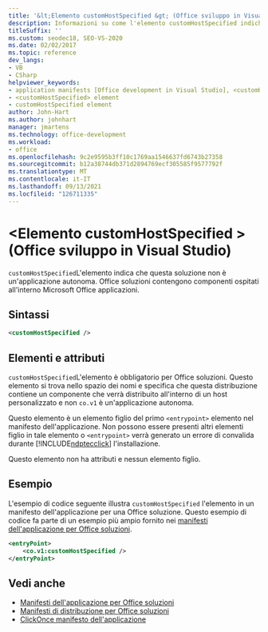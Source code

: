 ```yaml
---
title: '&lt;Elemento customHostSpecified &gt; (Office sviluppo in Visual Studio)'
description: Informazioni su come l'elemento customHostSpecified indichi che questa soluzione non è un'applicazione autonoma.
titleSuffix: ''
ms.custom: seodec18, SEO-VS-2020
ms.date: 02/02/2017
ms.topic: reference
dev_langs:
- VB
- CSharp
helpviewer_keywords:
- application manifests [Office development in Visual Studio], <customHostSpecified> element
- <customHostSpecified> element
- customHostSpecified element
author: John-Hart
ms.author: johnhart
manager: jmartens
ms.technology: office-development
ms.workload:
- office
ms.openlocfilehash: 9c2e9595b3ff10c1769aa1546637fd6743b27358
ms.sourcegitcommit: b12a38744db371d2894769ecf305585f9577792f
ms.translationtype: MT
ms.contentlocale: it-IT
ms.lasthandoff: 09/13/2021
ms.locfileid: "126711335"
---
```

# <a name="ltcustomhostspecifiedgt-element-office-development-in-visual-studio"></a>&lt;Elemento customHostSpecified &gt; (Office sviluppo in Visual Studio)
  `customHostSpecified`L'elemento indica che questa soluzione non è un'applicazione autonoma. Office soluzioni contengono componenti ospitati all'interno Microsoft Office applicazioni.

## <a name="syntax"></a>Sintassi

```xml
<customHostSpecified />
```

## <a name="elements-and-attributes"></a>Elementi e attributi
 `customHostSpecified`L'elemento è obbligatorio per Office soluzioni. Questo elemento si trova nello spazio dei nomi e specifica che questa distribuzione contiene un componente che verrà distribuito all'interno di un host personalizzato e non `co.v1` è un'applicazione autonoma.

 Questo elemento è un elemento figlio del primo `<entrypoint>` elemento nel manifesto dell'applicazione. Non possono essere presenti altri elementi figlio in tale elemento o `<entrypoint>` verrà generato un errore di convalida durante [!INCLUDE[ndptecclick](../vsto/includes/ndptecclick-md.md)] l'installazione.

 Questo elemento non ha attributi e nessun elemento figlio.

## <a name="example"></a>Esempio
 L'esempio di codice seguente illustra `customHostSpecified` l'elemento in un manifesto dell'applicazione per una Office soluzione. Questo esempio di codice fa parte di un esempio più ampio fornito nei [manifesti dell'applicazione per Office soluzioni](../vsto/application-manifests-for-office-solutions.md).

```xml
<entryPoint>
    <co.v1:customHostSpecified />
</entryPoint>
```

## <a name="see-also"></a>Vedi anche

- [Manifesti dell'applicazione per Office soluzioni](../vsto/application-manifests-for-office-solutions.md)
- [Manifesti di distribuzione per Office soluzioni](../vsto/deployment-manifests-for-office-solutions.md)
- [ClickOnce manifesto dell'applicazione](../deployment/clickonce-application-manifest.md)